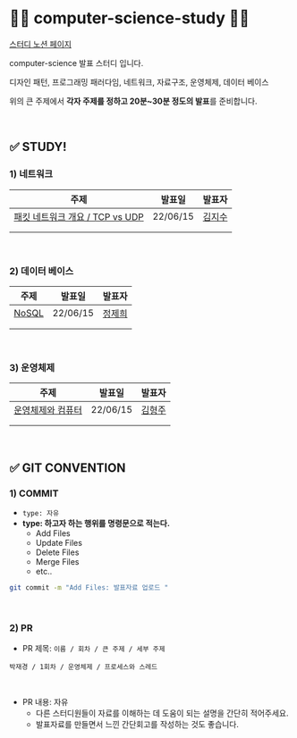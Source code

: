 # 👩‍💻 computer-science-study 👨‍💻

[스터디 노션 페이지](https://evanescent-tuba-146.notion.site/CS-STUDY-90db0300708249e1a3e5b57082e307e5)

computer-science 발표 스터디 입니다.

디자인 패턴, 프로그래밍 패러다임, 네트워크, 자료구조, 운영체제, 데이터 베이스 

위의 큰 주제에서 **각자 주제를 정하고 20분~30분 정도의 발표**를 준비합니다.

<br>

## ✅ STUDY!

### 1)  네트워크

| 주제                                                         | 발표일   | 발표자                                 |
| ------------------------------------------------------------ | -------- | -------------------------------------- |
| [패킷 네트워크 개요 / TCP vs UDP](https://github.com/JaeKP/computer-science-study/tree/master/%EA%B9%80%EC%A7%80%EC%88%98/20220613) | 22/06/15 | [김지수](https://github.com/jijisusu3) |
|                                                              |          |                                        |
|                                                              |          |                                        |

<br>

### 2) 데이터 베이스

| 주제                                                         | 발표일   | 발표자                                |
| ------------------------------------------------------------ | -------- | ------------------------------------- |
| [NoSQL](https://github.com/JaeKP/computer-science-study/blob/master/%EC%A0%95%EC%A0%9C%ED%9D%AC/0615_NoSQL.pdf) | 22/06/15 | [정제희](https://github.com/jeheehee) |
|                                                              |          |                                       |
|                                                              |          |                                       |

<br>

### 3) 운영체제

| 주제                                                         | 발표일   | 발표자                                      |
| ------------------------------------------------------------ | -------- | ------------------------------------------- |
| [운영체제와 컴퓨터](https://github.com/JaeKP/computer-science-study/blob/master/%EA%B9%80%ED%98%95%EC%A3%BC/%EC%9A%B4%EC%98%81%EC%B2%B4%EC%A0%9C%EC%99%80%20%EC%BB%B4%ED%93%A8%ED%84%B0.pptx) | 22/06/15 | [김형주](https://github.com/brotherweekkim) |
|                                                              |          |                                             |
|                                                              |          |                                             |

<br>

## ✅ GIT CONVENTION

### 1) COMMIT

- `type: 자유 `
- **type: 하고자 하는 행위를  명령문으로 적는다.** 
  - Add  Files
  - Update Files
  - Delete Files
  - Merge Files
  - etc..

```bash
git commit -m "Add Files: 발표자료 업로드 "
```

<br>

### 2) PR 

- PR 제목: `이름 / 회차 / 큰 주제 / 세부 주제`

```
박재경 / 1회차 / 운영체제 / 프로세스와 스레드
```

<br>

- PR 내용: 자유 
  - 다른 스터디원들이 자료를 이해하는 데 도움이 되는 설명을 간단히 적어주세요.
  - 발표자료를 만들면서 느낀 간단회고를 작성하는 것도 좋습니다.

<br>